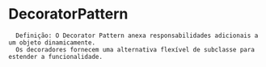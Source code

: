 # DecoratorPattern


	  Definição: O Decorator Pattern anexa responsabilidades adicionais a um objeto dinamicamente. 
	  Os decoradores fornecem uma alternativa flexível de subclasse para estender a funcionalidade.
